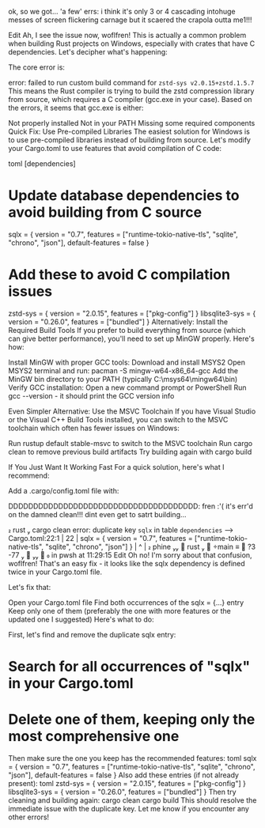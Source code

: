 ok, so we got... 'a few' errs:
i think it's only 3 or 4 cascading intohuge messes of screen flickering carnage but it scaered the crapola outta me1!!!

Edit
Ah, I see the issue now, woflfren! This is actually a common problem when building Rust projects on Windows, especially with crates that have C dependencies. Let's decipher what's happening:

The core error is:

error: failed to run custom build command for `zstd-sys v2.0.15+zstd.1.5.7`
This means the Rust compiler is trying to build the zstd compression library from source, which requires a C compiler (gcc.exe in your case). Based on the errors, it seems that gcc.exe is either:

Not properly installed
Not in your PATH
Missing some required components
Quick Fix: Use Pre-compiled Libraries
The easiest solution for Windows is to use pre-compiled libraries instead of building from source. Let's modify your Cargo.toml to use features that avoid compilation of C code:

toml
[dependencies]
# Update database dependencies to avoid building from C source
sqlx = { version = "0.7", features = ["runtime-tokio-native-tls", "sqlite", "chrono", "json"], default-features = false }

# Add these to avoid C compilation issues
zstd-sys = { version = "2.0.15", features = ["pkg-config"] }
libsqlite3-sys = { version = "0.26.0", features = ["bundled"] }
Alternatively: Install the Required Build Tools
If you prefer to build everything from source (which can give better performance), you'll need to set up MinGW properly. Here's how:

Install MinGW with proper GCC tools:
Download and install MSYS2
Open MSYS2 terminal and run: pacman -S mingw-w64-x86_64-gcc
Add the MinGW bin directory to your PATH (typically C:\msys64\mingw64\bin)
Verify GCC installation:
Open a new command prompt or PowerShell
Run gcc --version - it should print the GCC version info


Even Simpler Alternative: Use the MSVC Toolchain
If you have Visual Studio or the Visual C++ Build Tools installed, you can switch to the MSVC toolchain which often has fewer issues on Windows:

Run rustup default stable-msvc to switch to the MSVC toolchain
Run cargo clean to remove previous build artifacts
Try building again with cargo build

If You Just Want It Working Fast
For a quick solution, here's what I recommend:

Add a .cargo/config.toml file with:


DDDDDDDDDDDDDDDDDDDDDDDDDDDDDDDDDDDDDD:
fren :'( it's err'd on the damned clean!!! dint even get to satrt building...

 rust  cargo clean
error: duplicate key `sqlx` in table `dependencies`
  --> Cargo.toml:22:1
   |
22 | sqlx = { version = "0.7", features = ["runtime-tokio-native-tls", "sqlite", "chrono", "json"] }
   | ^
   |
 phine   rust   main ≡  ?3 -77                                                         in pwsh at 11:29:15
Edit
Oh no! I'm sorry about that confusion, woflfren! That's an easy fix - it looks like the sqlx dependency is defined twice in your Cargo.toml file.

Let's fix that:

Open your Cargo.toml file
Find both occurrences of the sqlx = {...} entry
Keep only one of them (preferably the one with more features or the updated one I suggested)
Here's what to do:

First, let's find and remove the duplicate sqlx entry:
# Search for all occurrences of "sqlx" in your Cargo.toml
# Delete one of them, keeping only the most comprehensive one
Then make sure the one you keep has the recommended features:
toml
sqlx = { version = "0.7", features = ["runtime-tokio-native-tls", "sqlite", "chrono", "json"], default-features = false }
Also add these entries (if not already present):
toml
zstd-sys = { version = "2.0.15", features = ["pkg-config"] }
libsqlite3-sys = { version = "0.26.0", features = ["bundled"] }
Then try cleaning and building again:
cargo clean
cargo build
This should resolve the immediate issue with the duplicate key. Let me know if you encounter any other errors!